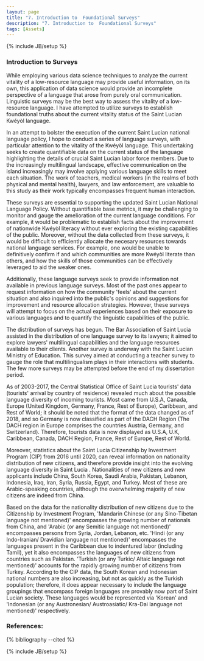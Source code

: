 ```yaml
---
layout: page
title: "7. Introduction to  Foundational Surveys"
description: "7. Introduction to  Foundational Surveys"
tags: [Assets]
---
```

{% include JB/setup %}

### Introduction to Surveys

While employing various data science techniques to analyze the current vitality of a low-resource language may provide useful information, on its own, this application of data science would provide an incomplete perspective of a language that arose from purely oral communication. Linguistic surveys may be the best way to assess the vitality of a low-resource language. I have attempted to utilize surveys to establish foundational truths about the current vitality status of the Saint Lucian Kwéyòl language.  

In an attempt to bolster the execution of the current Saint Lucian national language policy, I hope to conduct a series of language surveys, with particular attention to the vitality of the Kwéyòl language. This undertaking seeks to create quantifiable data on the current status of the language highlighting the details of crucial Saint Lucian labor force members. Due to the increasingly multilingual landscape, effective communication on the island increasingly may involve applying various language skills to meet each situation. The work of teachers, medical workers (in the realms of both physical and mental health), lawyers, and law enforcement, are valuable to this study as their work typically encompasses frequent human interaction.

These surveys are essential to supporting the updated Saint Lucian National Language Policy. Without quantifiable base metrics, it may be challenging to monitor and gauge the amelioration of the current language conditions. For example, it would be problematic to establish facts about the improvement of nationwide Kwéyòl literacy without ever exploring the existing capabilities of the public. Moreover, without the data collected from these surveys, it would be difficult to efficiently allocate the necesary resources towards national language services. For example, one would be unable to definitively confirm if and which communities are more Kwéyòl literate than others, and how the skills of those communities can be effectively leveraged to aid the weaker ones.

Additionally, these language surveys seek to provide information not available in previous language surveys. Most of the past ones appear to request information on how the community 'feels' about the current situation and also inquired into the public's opinions and suggestions for improvement and resource allocation strategies. However, these surveys will attempt to focus on the actual experiences based on their exposure to various languages and to quantify the linguistic capabilities of the public. 

The distribution of surveys has begun. The Bar Association of Saint Lucia assisted in the distribution of one language survey to its lawyers; it aimed to explore lawyers' multilingual capabilities and the language resources available to their clients. Another survey is underway with the Saint Lucian Ministry of Education. This survey aimed at conducting a teacher survey to gauge the role that multilingualism plays in their interactions with students. The few more surveys may be attempted before the end of my dissertation period.

As of 2003-2017, the Central Statistical Office of Saint Lucia tourists' data (tourists' arrival by country of residence) revealed much about the possible language diversity of incoming tourists. Most came from U.S.A, Canada, Europe (United Kingdom, Germany, France, Rest of Europe), Caribbean, and Rest of World; it should be noted that the format of the data changed as of 2018, and so Germany is now classified as part of the DACH Region (The DACH region in Europe comprises the countries Austria, Germany, and Switzerland). Therefore, tourists data is now displayed as U.S.A, U.K, Caribbean, Canada, DACH Region, France, Rest of Europe, Rest of World. 

Moreover, statistics about the Saint Lucia Citizenship by Investment Program (CIP) from 2016 until 2020, can reveal information on nationality distribution of new citizens, and therefore provide insight into the evolving language diversity in Saint Lucia . Nationalities of new citizens and new applicants include China, South Korea, Saudi Arabia, Pakistan, Lebanon, Indonesia, Iraq, Iran,  Syria, Russia, Egypt, and Turkey. Most of these are Arabic-speaking countries, although the overwhelming majority of new citizens are indeed from China.

Based on the data for the nationality distribution of new citizens due to the Citizenship by Investment Program, 'Mandarin Chinese (or any Sino-Tibetan language not mentioned)' encompasses the growing number of nationals from China, and  'Arabic (or any Semitic language not mentioned)' encompasses persons from Syria, Jordan, Lebanon, etc. 'Hindi (or any Indo-Iranian/ Dravidian language not mentioned)' encompasses the languages present in the Caribbean due to indentured labor (including Tamil), yet it also encompasses the languages of new citizens from countries such as Pakistan. 'Turkish (or any Turkic/ Altaic language not mentioned)' accounts for the rapidly growing number of citizens from Turkey. According to the CIP data, the South Korean and Indonesian national numbers are also increasing, but not as quickly as the Turkish population; therefore, it does appear necessary to include the language groupings that encompass foreign languages are provably now part of Saint Lucian society. These languages would be represented via 'Korean' and 'Indonesian (or any Austronesian/ Austroasiatic/ Kra-Dai language not mentioned)' respectively.

### References:


{% bibliography --cited %}

{% include JB/setup %}
